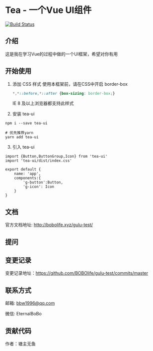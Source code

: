 # Tea - 一个Vue UI组件
[![Build Status](https://travis-ci.org/BOBOlife/gulu-test.svg?branch=master)](https://travis-ci.org/BOBOlife/gulu-test)
## 介绍
这是我在学习Vue的过程中做的一个UI框架，希望对你有用
## 开始使用

1. 添加 CSS 样式
   使用本框架前，请在CSS中开启 border-box
   
   ```css
   *,*::before,*::after {box-sizing: border-box;}
   ```
   IE 8 及以上浏览器都支持此样式

2. 安装 tea-ui
```
npm i --save tea-ui
```
```
# 优先推荐yarn  
yarn add tea-ui
```

3.  引入 tea-ui
```
import {Button,ButtonGroup,Icon} from 'tea-ui'
import 'tea-ui/dist/index.css'

export default {
    name: 'app',
    components:{
        'g-button':Button,
        'g-icon': Icon
    }
}
```


## 文档

官方文档地址:
http://bobolife.xyz/gulu-test/

## 提问

## 变更记录

变更记录地址：https://github.com/BOBOlife/gulu-test/commits/master

## 联系方式

邮箱: bbw1996@qq.com

微信: EternalBoBo

## 贡献代码

作者：塘主无鱼

